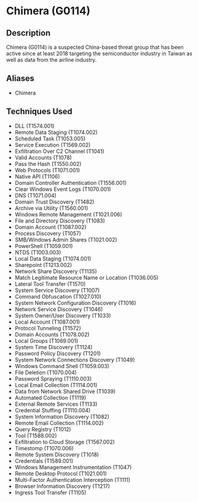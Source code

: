 # Chimera (G0114)

## Description
Chimera (G0114) is a suspected China-based threat group that has been active since at least 2018 targeting the semiconductor industry in Taiwan as well as data from the airline industry.

## Aliases
- Chimera

## Techniques Used
- DLL (T1574.001)
- Remote Data Staging (T1074.002)
- Scheduled Task (T1053.005)
- Service Execution (T1569.002)
- Exfiltration Over C2 Channel (T1041)
- Valid Accounts (T1078)
- Pass the Hash (T1550.002)
- Web Protocols (T1071.001)
- Native API (T1106)
- Domain Controller Authentication (T1556.001)
- Clear Windows Event Logs (T1070.001)
- DNS (T1071.004)
- Domain Trust Discovery (T1482)
- Archive via Utility (T1560.001)
- Windows Remote Management (T1021.006)
- File and Directory Discovery (T1083)
- Domain Account (T1087.002)
- Process Discovery (T1057)
- SMB/Windows Admin Shares (T1021.002)
- PowerShell (T1059.001)
- NTDS (T1003.003)
- Local Data Staging (T1074.001)
- Sharepoint (T1213.002)
- Network Share Discovery (T1135)
- Match Legitimate Resource Name or Location (T1036.005)
- Lateral Tool Transfer (T1570)
- System Service Discovery (T1007)
- Command Obfuscation (T1027.010)
- System Network Configuration Discovery (T1016)
- Network Service Discovery (T1046)
- System Owner/User Discovery (T1033)
- Local Account (T1087.001)
- Protocol Tunneling (T1572)
- Domain Accounts (T1078.002)
- Local Groups (T1069.001)
- System Time Discovery (T1124)
- Password Policy Discovery (T1201)
- System Network Connections Discovery (T1049)
- Windows Command Shell (T1059.003)
- File Deletion (T1070.004)
- Password Spraying (T1110.003)
- Local Email Collection (T1114.001)
- Data from Network Shared Drive (T1039)
- Automated Collection (T1119)
- External Remote Services (T1133)
- Credential Stuffing (T1110.004)
- System Information Discovery (T1082)
- Remote Email Collection (T1114.002)
- Query Registry (T1012)
- Tool (T1588.002)
- Exfiltration to Cloud Storage (T1567.002)
- Timestomp (T1070.006)
- Remote System Discovery (T1018)
- Credentials (T1589.001)
- Windows Management Instrumentation (T1047)
- Remote Desktop Protocol (T1021.001)
- Multi-Factor Authentication Interception (T1111)
- Browser Information Discovery (T1217)
- Ingress Tool Transfer (T1105)
